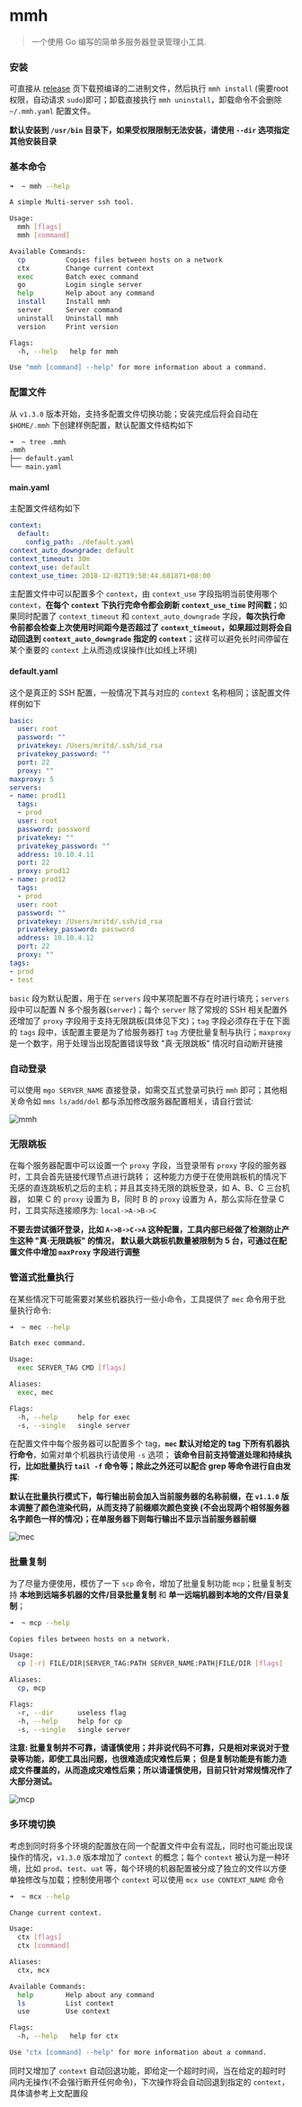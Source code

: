 # mmh

> 一个使用 Go 编写的简单多服务器登录管理小工具.

### 安装

可直接从 [release](https://github.com/mritd/mmh/releases) 页下载预编译的二进制文件，然后执行 `mmh install` (需要root 权限，自动请求 `sudo`)即可；卸载直接执行 `mmh uninstall`，卸载命令不会删除 `~/.mmh.yaml` 配置文件。

**默认安装到 `/usr/bin` 目录下，如果受权限限制无法安装，请使用 `--dir` 选项指定其他安装目录**

### 基本命令

```sh
➜  ~ mmh --help

A simple Multi-server ssh tool.

Usage:
  mmh [flags]
  mmh [command]

Available Commands:
  cp          Copies files between hosts on a network
  ctx         Change current context
  exec        Batch exec command
  go          Login single server
  help        Help about any command
  install     Install mmh
  server      Server command
  uninstall   Uninstall mmh
  version     Print version

Flags:
  -h, --help   help for mmh

Use "mmh [command] --help" for more information about a command.
```

### 配置文件

从 `v1.3.0` 版本开始，支持多配置文件切换功能；安装完成后将会自动在 `$HOME/.mmh` 下创建样例配置，默认配置文件结构如下

``` sh
➜  ~ tree .mmh
.mmh
├── default.yaml
└── main.yaml
```

#### main.yaml

主配置文件结构如下

``` yaml
context:
  default:
    config_path: ./default.yaml
context_auto_downgrade: default
context_timeout: 30m
context_use: default
context_use_time: 2018-12-02T19:50:44.681871+08:00
```

主配置文件中可以配置多个 `context`，由 `context_use` 字段指明当前使用哪个 `context`，**在每个 `context` 下执行完命令都会刷新 `context_use_time` 时间戳**；如果同时配置了 `context_timeout` 和 `context_auto_downgrade` 字段，**每次执行命令前都会检查上次使用时间距今是否超过了 `context_timeout`，如果超过则将会自动回退到 `context_auto_downgrade` 指定的 `context`**；这样可以避免长时间停留在某个重要的 `context` 上从而造成误操作(比如线上环境)

#### default.yaml

这个是真正的 SSH 配置，一般情况下其与对应的 `context` 名称相同；该配置文件样例如下

``` yaml
basic:
  user: root
  password: ""
  privatekey: /Users/mritd/.ssh/id_rsa
  privatekey_password: ""
  port: 22
  proxy: ""
maxproxy: 5
servers:
- name: prod11
  tags:
  - prod
  user: root
  password: password
  privatekey: ""
  privatekey_password: ""
  address: 10.10.4.11
  port: 22
  proxy: prod12
- name: prod12
  tags:
  - prod
  user: root
  password: ""
  privatekey: /Users/mritd/.ssh/id_rsa
  privatekey_password: password
  address: 10.10.4.12
  port: 22
  proxy: ""
tags:
- prod
- test
```

`basic` 段为默认配置，用于在 `servers` 段中某项配置不存在时进行填充；`servers` 段中可以配置 N 多个服务器(`server`)；每个 `server` 除了常规的 SSH 相关配置外还增加了 `proxy` 字段用于支持无限跳板(具体见下文)；`tag` 字段必须存在于在下面的 `tags` 段中，该配置主要是为了给服务器打 `tag` 方便批量复制与执行；`maxproxy` 是一个数字，用于处理当出现配置错误导致 "真·无限跳板" 情况时自动断开链接


### 自动登录 

可以使用 `mgo SERVER_NAME` 直接登录，如需交互式登录可执行 `mmh` 即可；其他相关命令如 `mms ls/add/del` 
都与添加修改服务器配置相关，请自行尝试:

![mmh](img/mmh.gif)

### 无限跳板

在每个服务器配置中可以设置一个 `proxy` 字段，当登录带有 `proxy` 字段的服务器时，工具会首先链接代理节点进行跳转；
这种能力方便于在使用跳板机的情况下无感的直连跳板机之后的主机；并且其支持无限的跳板登录，如 A、B、C 三台机器，
如果 C 的 `proxy` 设置为 B，同时 B 的 `proxy` 设置为 A，那么实际在登录 C 时，工具实际连接顺序为: `local->A->B->C`

**不要去尝试循环登录，比如 `A->B->C->A` 这种配置，工具内部已经做了检测防止产生这种 "真·无限跳板" 的情况，
默认最大跳板机数量被限制为 5 台，可通过在配置文件中增加 `maxProxy` 字段进行调整**

### 管道式批量执行

在某些情况下可能需要对某些机器执行一些小命令，工具提供了 `mec` 命令用于批量执行命令:

```sh
➜  ~ mec --help

Batch exec command.

Usage:
  exec SERVER_TAG CMD [flags]

Aliases:
  exec, mec

Flags:
  -h, --help     help for exec
  -s, --single   single server
```

在配置文件中每个服务器可以配置多个 tag，**`mec` 默认对给定的 tag 下所有机器执行命令**，如需对单个机器执行请使用 `-s` 选项；
**该命令目前支持管道处理和持续执行，比如批量执行 `tail -f` 命令等；除此之外还可以配合 grep 等命令进行自由发挥**:

**默认在批量执行模式下，每行输出前会加入当前服务器的名称前缀，在 `v1.1.0` 版本调整了颜色渲染代码，从而支持了前缀顺次颜色变换
(不会出现两个相邻服务器名字颜色一样的情况)；在单服务器下则每行输出不显示当前服务器前缀**

![mec](img/mec.gif)

### 批量复制

为了尽量方便使用，模仿了一下 `scp` 命令，增加了批量复制功能 `mcp`；批量复制支持 **本地到远端多机器的文件/目录批量复制** 和
**单一远端机器到本地的文件/目录复制**；

```sh
➜  ~ mcp --help

Copies files between hosts on a network.

Usage:
  cp [-r] FILE/DIR|SERVER_TAG:PATH SERVER_NAME:PATH|FILE/DIR [flags]

Aliases:
  cp, mcp

Flags:
  -r, --dir      useless flag
  -h, --help     help for cp
  -s, --single   single server
```

**注意: 批量复制并不可靠，请谨慎使用；并非说代码不可靠，只是相对来说对于登录等功能，即使工具出问题，也很难造成灾难性后果；
但是复制功能是有能力造成文件覆盖的，从而造成灾难性后果；所以请谨慎使用，目前只针对常规情况作了大部分测试。**

![mcp](img/mcp.gif)

### 多环境切换

考虑到同时将多个环境的配置放在同一个配置文件中会有混乱，同时也可能出现误操作的情况，`v1.3.0` 版本增加了 `context` 的概念；每个 `context` 被认为是一种环境，比如 `prod`、`test`、`uat` 等，每个环境的机器配置被分成了独立的文件以方便单独修改与加载；控制使用哪个 `context` 可以使用 `mcx use CONTEXT_NAME` 命令

``` sh
➜  ~ mcx --help

Change current context.

Usage:
  ctx [flags]
  ctx [command]

Aliases:
  ctx, mcx

Available Commands:
  help        Help about any command
  ls          List context
  use         Use context

Flags:
  -h, --help   help for ctx

Use "ctx [command] --help" for more information about a command.
```

同时又增加了 `context` 自动回退功能，即给定一个超时时间，当在给定的超时时间内无操作(不会强行断开任何命令)，下次操作将会自动回退到指定的 `context`，具体请参考上文配置段